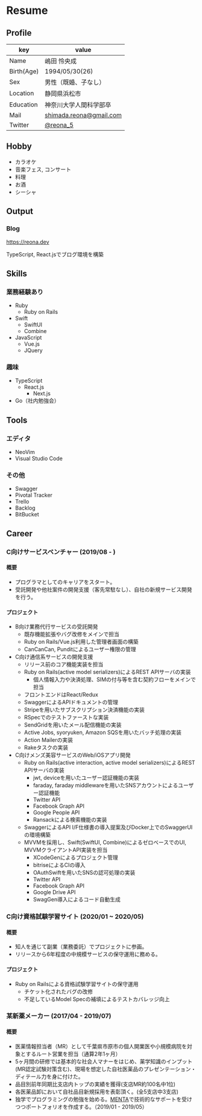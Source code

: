 <!-- (generate pdf file) $ md2pdf README.md -->
# Resume

## Profile

|key|value|
|----|----|
|Name|嶋田 怜央成|
|Birth(Age)|1994/05/30(26)|
|Sex|男性（既婚、子なし）|
|Location|静岡県浜松市|
|Education|神奈川大学人間科学部卒|
|Mail|shimada.reona@gmail.com|
|Twitter|[@reona_5](https://twitter.com/reona_5)|

## Hobby

- カラオケ
- 音楽フェス, コンサート
- 料理
- お酒
- シーシャ

## Output

### Blog

https://reona.dev

TypeScript, React.jsでブログ環境を構築

## Skills

### 業務経験あり

- Ruby
  - Ruby on Rails
- Swift
  - SwiftUI
  - Combine
- JavaScript
  - Vue.js
  - JQuery

### 趣味

- TypeScript
  - React.js
    - Next.js
- Go（社内勉強会）

## Tools

### エディタ

- NeoVim
- Visual Studio Code

### その他

- Swagger
- Pivotal Tracker
- Trello
- Backlog
- BitBucket

## Career

### C向けサービスベンチャー (2019/08 - )

#### 概要

- プログラマとしてのキャリアをスタート。
- 受託開発や他社案件の開発支援（客先常駐なし）、自社の新規サービス開発を行う。

#### プロジェクト

- B向け業務代行サービスの受託開発
  - 既存機能拡張やバグ改修をメインで担当
  - Ruby on Rails/Vue.js利用した管理者画面の構築
  - CanCanCan, Punditによるユーザー権限の管理
- C向け通信系サービスの開発支援
  - リリース前のコア機能実装を担当
  - Ruby on Rails(active model serializers)によるREST APIサーバの実装
    - 個人情報入力や決済処理、SIMの付与等を含む契約フローをメインで担当
  - フロントエンドはReact/Redux
  - SwaggerによるAPIドキュメントの管理
  - Stripeを用いたサブスクリプション決済機能の実装
  - RSpecでのテストファーストな実装
  - SendGridを用いたメール配信機能の実装
  - Active Jobs, syoryuken, Amazon SQSを用いたバッチ処理の実装
  - Action Mailerの実装
  - Rakeタスクの実装
- C向けメンズ美容サービスのWeb/iOSアプリ開発
  - Ruby on Rails(active interaction, active model serializers)によるREST APIサーバの実装
    - jwt, deviceを用いたユーザー認証機能の実装
    - faraday, faraday middlewareを用いたSNSアカウントによるユーザー認証機能
    - Twitter API
    - Facebook Graph API
    - Google People API
    - Ransackによる検索機能の実装
  - SwaggerによるAPI I/F仕様書の導入提案及びDocker上でのSwaggerUIの環境構築
  - MVVMを採用し、Swift(SwiftUI, Combine)によるゼロベースでのUI, MVVMクライアントAPI実装を担当
    - XCodeGenによるプロジェクト管理
    - bitriseによるCIの導入
    - OAuthSwiftを用いたSNSの認可処理の実装
    - Twitter API
    - Facebook Graph API
    - Google Drive API
    - SwagGen導入によるコード自動生成

### C向け資格試験学習サイト (2020/01 ~ 2020/05)

#### 概要

- 知人を通じて副業（業務委託）でプロジェクトに参画。
- リリースから6年程度の中規模サービスの保守運用に務める。

#### プロジェクト

- Ruby on Railsによる資格試験学習サイトの保守運用
  - チケット化されたバグの改修
  - 不足しているModel Specの補填によるテストカバレッジ向上

###  某新薬メーカー (2017/04 - 2019/07)

#### 概要

- 医薬情報担当者（MR）として千葉県市原市の個人開業医や小規模病院を対象とするルート営業を担当（通算2年1ヶ月）
- 5ヶ月間の研修では基本的な社会人マナーをはじめ、薬学知識のインプット(MR認定試験対策含む)、現場を想定した自社医薬品のプレゼンテーション・ディテール力を身に付けた。
- 品目別前年同期比支店内トップの実績を獲得(支店MR約100名中1位)
- 各医薬品卸において自社品目新規採用を表彰頂く。(全5支店中3支店)
- 独学でプログラミングの勉強を始める。[MENTA](https://menta.work/)で技術的なサポートを受けつつポートフォリオを作成する。（2019/01 - 2019/05）
